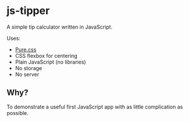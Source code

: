 # js-tipper

A simple tip calculator written in JavaScript.

Uses:

* [Pure.css](https://purecss.io/)
* CSS flexbox for centering
* Plain JavaScript (no libraries)
* No storage
* No server

## Why?

To demonstrate a useful first JavaScript app with as little complication as possible.
